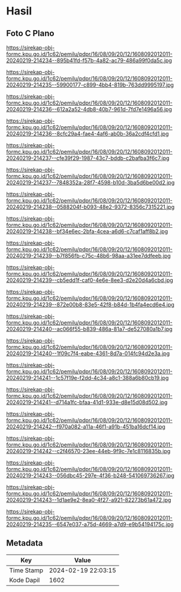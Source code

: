 # Hasil

## Foto C Plano

https://sirekap-obj-formc.kpu.go.id/1c62/pemilu/pdpr/16/08/09/20/12/1608092012011-20240219-214234--895b41fd-f57b-4a82-ac79-486a99f0da5c.jpg

https://sirekap-obj-formc.kpu.go.id/1c62/pemilu/pdpr/16/08/09/20/12/1608092012011-20240219-214235--59900177-c899-4bb4-819b-763dd9995197.jpg

https://sirekap-obj-formc.kpu.go.id/1c62/pemilu/pdpr/16/08/09/20/12/1608092012011-20240219-214236--612a2a52-4db8-40b7-961d-7fd7e1496a56.jpg

https://sirekap-obj-formc.kpu.go.id/1c62/pemilu/pdpr/16/08/09/20/12/1608092012011-20240219-214236--8cfc29a4-fae4-4af6-ab0b-36a2cdf4cfd1.jpg

https://sirekap-obj-formc.kpu.go.id/1c62/pemilu/pdpr/16/08/09/20/12/1608092012011-20240219-214237--cfe39f29-1987-43c7-bddb-c2bafba3f6c7.jpg

https://sirekap-obj-formc.kpu.go.id/1c62/pemilu/pdpr/16/08/09/20/12/1608092012011-20240219-214237--7848352a-28f7-4598-b10d-3ba5d6be00d2.jpg

https://sirekap-obj-formc.kpu.go.id/1c62/pemilu/pdpr/16/08/09/20/12/1608092012011-20240219-214238--0588204f-b093-48e2-9372-8356c7315221.jpg

https://sirekap-obj-formc.kpu.go.id/1c62/pemilu/pdpr/16/08/09/20/12/1608092012011-20240219-214238--bf34e6ec-2bfa-4cea-a6d6-c7caf1aff8b2.jpg

https://sirekap-obj-formc.kpu.go.id/1c62/pemilu/pdpr/16/08/09/20/12/1608092012011-20240219-214239--b7f856fb-c75c-48b6-98aa-a31ee7ddfeeb.jpg

https://sirekap-obj-formc.kpu.go.id/1c62/pemilu/pdpr/16/08/09/20/12/1608092012011-20240219-214239--cb5edd1f-caf0-4e6e-8ee3-d2e20d4a6cbd.jpg

https://sirekap-obj-formc.kpu.go.id/1c62/pemilu/pdpr/16/08/09/20/12/1608092012011-20240219-214239--872e00b8-83e5-42f8-b84d-1b4fa4ecd6e4.jpg

https://sirekap-obj-formc.kpu.go.id/1c62/pemilu/pdpr/16/08/09/20/12/1608092012011-20240219-214240--ac066f55-b839-486a-81a7-de527080a1b7.jpg

https://sirekap-obj-formc.kpu.go.id/1c62/pemilu/pdpr/16/08/09/20/12/1608092012011-20240219-214240--1f09c7f4-eabe-4361-8d7a-014fc94d2e3a.jpg

https://sirekap-obj-formc.kpu.go.id/1c62/pemilu/pdpr/16/08/09/20/12/1608092012011-20240219-214241--1c57f19e-f2dd-4c34-a8c1-388a6b80cb19.jpg

https://sirekap-obj-formc.kpu.go.id/1c62/pemilu/pdpr/16/08/09/20/12/1608092012011-20240219-214241--d714a1fc-bfaa-41d1-933e-d8e15d08d502.jpg

https://sirekap-obj-formc.kpu.go.id/1c62/pemilu/pdpr/16/08/09/20/12/1608092012011-20240219-214242--f970a082-a11a-46f1-a91b-451ba16dcf14.jpg

https://sirekap-obj-formc.kpu.go.id/1c62/pemilu/pdpr/16/08/09/20/12/1608092012011-20240219-214242--c2f46570-23ee-44eb-9f9c-7e1c8116835b.jpg

https://sirekap-obj-formc.kpu.go.id/1c62/pemilu/pdpr/16/08/09/20/12/1608092012011-20240219-214243--056dbc45-297e-4f36-b248-541069736267.jpg

https://sirekap-obj-formc.kpu.go.id/1c62/pemilu/pdpr/16/08/09/20/12/1608092012011-20240219-214243--1d1ae9e2-8ea0-4f27-a921-82273b61a472.jpg

https://sirekap-obj-formc.kpu.go.id/1c62/pemilu/pdpr/16/08/09/20/12/1608092012011-20240219-214235--6547e037-a75d-4669-a7d9-e9b54194175c.jpg


## Metadata

| Key        | Value               |
| ---------- | ------------------- |
| Time Stamp | 2024-02-19 22:03:15 |
| Kode Dapil | 1602                |



